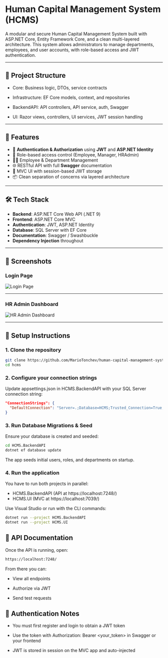 # Human Capital Management System (HCMS)

A modular and secure Human Capital Management System built with ASP.NET Core, Entity Framework Core, and a clean multi-layered architecture. This system allows administrators to manage departments, employees, and user accounts, with role-based access and JWT authentication.

---

## 📂 Project Structure

- Core: Business logic, DTOs, service contracts

- Infrastructure: EF Core models, context, and repositories

- BackendAPI: API controllers, API service, auth, Swagger

- UI: Razor views, controllers, UI services, JWT session handling

---

## 🚀 Features

- 🔐 **Authentication & Authorization** using **JWT** and **ASP.NET Identity**
- 👥 Role-based access control (Employee, Manager, HRAdmin)
- 🧑‍💼 Employee & Department Management
- 🌐 RESTful API with full **Swagger** documentation
- 🎨 MVC UI with session-based JWT storage
- 📦 Clean separation of concerns via layered architecture

---

## 🛠️ Tech Stack

- **Backend**: ASP.NET Core Web API (.NET 9)
- **Frontend**: ASP.NET Core MVC
- **Authentication**: JWT, ASP.NET Identity
- **Database**: SQL Server with EF Core
- **Documentation**: Swagger / Swashbuckle
- **Dependency Injection** throughout

---

## 📸 Screenshots

### Login Page

![Login Page](https://github.com/user-attachments/assets/bf0d44c3-c295-400e-a583-0f2b4047f8a8)

---

### HR Admin Dashboard

![HR Admin Dashboard](https://github.com/user-attachments/assets/ef788d1f-4bdc-4635-a4e0-f5d3c5a02969)

---

## 🔧 Setup Instructions

### 1. Clone the repository

```bash
git clone https://github.com/MarioTonchev/human-capital-management-system.git hcms
cd hcms
```

### 2. Configure your connection strings
Update appsettings.json in HCMS.BackendAPI with your SQL Server connection string:

```json
"ConnectionStrings": {
  "DefaultConnection": "Server=.;Database=HCMS;Trusted_Connection=True;"
}
```

### 3. Run Database Migrations & Seed
Ensure your database is created and seeded:

```bash
cd HCMS.BackendAPI
dotnet ef database update
```

The app seeds initial users, roles, and departments on startup.

### 4. Run the application
You have to run both projects in parallel:

- HCMS.BackendAPI (API at https://localhost:7248/)
- HCMS.UI (MVC at https://localhost:7039/)

Use Visual Studio or run with the CLI commands:
```bash
dotnet run --project HCMS.BackendAPI
dotnet run --project HCMS.UI
```

## 🧪 API Documentation
Once the API is running, open:

```bash
https://localhost:7248/
```

From there you can:

- View all endpoints

- Authorize via JWT

- Send test requests

## 🔐 Authentication Notes

- You must first register and login to obtain a JWT token

- Use the token with Authorization: Bearer <your_token> in Swagger or your frontend

- JWT is stored in session on the MVC app and auto-injected
